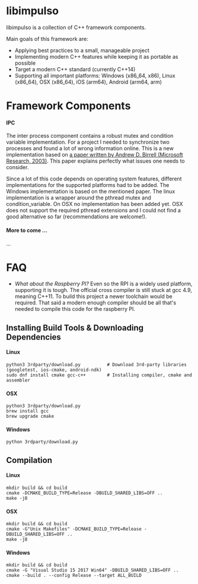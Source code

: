 # libimpulso

libimpulso is a collection of C++ framework components.

Main goals of this framework are: 
* Applying best practices to a small, manageable project
* Implementing modern C++ features while keeping it as portable as possible
* Target a modern C++ standard (currently C++14)
* Supporting all important platforms: Windows (x86_64, x86), Linux (x86_64), OSX (x86_64), iOS (arm64), Android (arm64, arm)

# Framework Components

#### IPC

The inter process component contains a robust mutex and condition variable implementation. For a project I needed to synchronize two processes and found a lot of wrong information online. This is a new implementation based on [a paper written by Andrew D. Birrell (Microsoft Research, 2003)](http://birrell.org/andrew/papers/ImplementingCVs.pdf). This paper explains perfectly what issues one needs to consider.

Since a lot of this code depends on operating system features, different implementations for the supported platforms had to be added. The Windows implementation is based on the mentioned paper. The linux implementation is a wrapper around the pthread mutex and condition_variable. On OSX no implementation has been added yet. OSX does not support the required pthread extensions and I could not find a good alternative so far (recommendations are welcome!).

#### More to come ...

...

# FAQ

* *What about the Raspberry PI?* Even so the RPI is a widely used platform, supporting it is tough. The official cross compiler is still stuck at gcc 4.9, meaning C++11. To build this project a newer toolchain would be required. That said a modern enough compiler should be all that's needed to compile this code for the raspberry PI.

## Installing Build Tools & Downloading Dependencies

#### Linux
   
    python3 3rdparty/download.py          # Download 3rd-party libraries (googletest, ios-cmake, android-ndk)
    sudo dnf install cmake gcc-c++        # Installing compiler, cmake and assembler

#### OSX

    python3 3rdparty/download.py
    brew install gcc
    brew upgrade cmake

#### Windows

    python 3rdparty/download.py

## Compilation

#### Linux

    mkdir build && cd build
    cmake -DCMAKE_BUILD_TYPE=Release -DBUILD_SHARED_LIBS=OFF ..
    make -j8

#### OSX

    mkdir build && cd build
    cmake -G"Unix Makefiles" -DCMAKE_BUILD_TYPE=Release -DBUILD_SHARED_LIBS=OFF ..
    make -j8

#### Windows

    mkdir build && cd build
    cmake -G "Visual Studio 15 2017 Win64" -DBUILD_SHARED_LIBS=OFF ..
    cmake --build . --config Release --target ALL_BUILD
